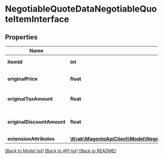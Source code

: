 # NegotiableQuoteDataNegotiableQuoteItemInterface

## Properties
Name | Type | Description | Notes
------------ | ------------- | ------------- | -------------
**itemId** | **int** | Quote item id | 
**originalPrice** | **float** | Quote item original price | 
**originalTaxAmount** | **float** | Quote item original tax amount | 
**originalDiscountAmount** | **float** | Quote item original discount amount | 
**extensionAttributes** | [**\Krak\MagentoApiClient\Model\NegotiableQuoteDataNegotiableQuoteItemExtensionInterface**](NegotiableQuoteDataNegotiableQuoteItemExtensionInterface.md) |  | [optional] 

[[Back to Model list]](../README.md#documentation-for-models) [[Back to API list]](../README.md#documentation-for-api-endpoints) [[Back to README]](../README.md)


